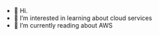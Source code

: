 - 👋 Hi.
- 👀 I’m interested in learning about cloud services
- 🌱 I’m currently reading about AWS
<!---
f-mauro/f-mauro is a ✨ special ✨ repository because its `README.md` (this file) appears on your GitHub profile.
You can click the Preview link to take a look at your changes.
--->
